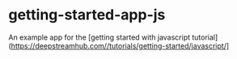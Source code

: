 # getting-started-app-js
An example app for the [getting started with javascript tutorial](https://deepstreamhub.com//tutorials/getting-started/javascript/]
